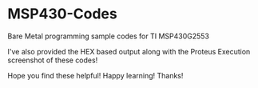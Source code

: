# MSP430-Codes
Bare Metal programming sample codes for TI MSP430G2553 

I've also provided the HEX based output along with the Proteus Execution screenshot of these codes!

Hope you find these helpful!
Happy learning!
Thanks!
